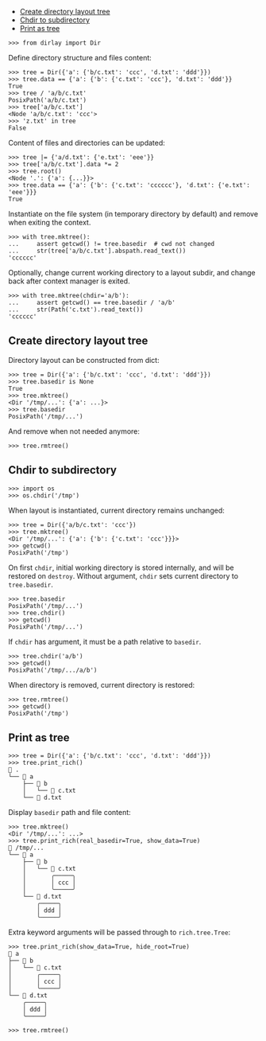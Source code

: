 <!-- docsub: begin -->
<!-- docsub: x toc tests/test_usage.py 'Usage.*' -->
* [Create directory layout tree](#create-directory-layout-tree)
* [Chdir to subdirectory](#chdir-to-subdirectory)
* [Print as tree](#print-as-tree)
<!-- docsub: end -->

```pycon
>>> from dirlay import Dir
```

<!-- docsub: begin -->
<!-- docsub: x cases --no-title tests/test_usage.py 'QuickStart' -->
Define directory structure and files content:

```pycon
>>> tree = Dir({'a': {'b/c.txt': 'ccc', 'd.txt': 'ddd'}})
>>> tree.data == {'a': {'b': {'c.txt': 'ccc'}, 'd.txt': 'ddd'}}
True
>>> tree / 'a/b/c.txt'
PosixPath('a/b/c.txt')
>>> tree['a/b/c.txt']
<Node 'a/b/c.txt': 'ccc'>
>>> 'z.txt' in tree
False
```

Content of files and directories can be updated:

```pycon
>>> tree |= {'a/d.txt': {'e.txt': 'eee'}}
>>> tree['a/b/c.txt'].data *= 2
>>> tree.root()
<Node '.': {'a': {...}}>
>>> tree.data == {'a': {'b': {'c.txt': 'cccccc'}, 'd.txt': {'e.txt': 'eee'}}}
True
```

Instantiate on the file system (in temporary directory by default) and remove when
exiting the context.

```pycon
>>> with tree.mktree():
...     assert getcwd() != tree.basedir  # cwd not changed
...     str(tree['a/b/c.txt'].abspath.read_text())
'cccccc'
```

Optionally, change current working directory to a layout subdir, and change back
after context manager is exited.

```pycon
>>> with tree.mktree(chdir='a/b'):
...     assert getcwd() == tree.basedir / 'a/b'
...     str(Path('c.txt').read_text())
'cccccc'
```

<!-- docsub: end -->

<!-- docsub: begin -->
<!-- docsub: x cases tests/test_usage.py 'Usage.*' -->
## Create directory layout tree

Directory layout can be constructed from dict:

```pycon
>>> tree = Dir({'a': {'b/c.txt': 'ccc', 'd.txt': 'ddd'}})
>>> tree.basedir is None
True
>>> tree.mktree()
<Dir '/tmp/...': {'a': ...}>
>>> tree.basedir
PosixPath('/tmp/...')
```

And remove when not needed anymore:

```pycon
>>> tree.rmtree()
```

## Chdir to subdirectory

```pycon
>>> import os
>>> os.chdir('/tmp')
```

When layout is instantiated, current directory remains unchanged:

```pycon
>>> tree = Dir({'a/b/c.txt': 'ccc'})
>>> tree.mktree()
<Dir '/tmp/...': {'a': {'b': {'c.txt': 'ccc'}}}>
>>> getcwd()
PosixPath('/tmp')
```

On first `chdir`, initial working directory is stored internally, and will be
restored on `destroy`. Without argument, `chdir` sets current directory to
`tree.basedir`.

```pycon
>>> tree.basedir
PosixPath('/tmp/...')
>>> tree.chdir()
>>> getcwd()
PosixPath('/tmp/...')
```

If `chdir` has argument, it must be a path relative to `basedir`.

```pycon
>>> tree.chdir('a/b')
>>> getcwd()
PosixPath('/tmp/.../a/b')
```

When directory is removed, current directory is restored:

```pycon
>>> tree.rmtree()
>>> getcwd()
PosixPath('/tmp')
```

## Print as tree

```pycon
>>> tree = Dir({'a': {'b/c.txt': 'ccc', 'd.txt': 'ddd'}})
>>> tree.print_rich()
📂 .
└── 📂 a
    ├── 📂 b
    │   └── 📄 c.txt
    └── 📄 d.txt
```

Display `basedir` path and file content:

```pycon
>>> tree.mktree()
<Dir '/tmp/...': ...>
>>> tree.print_rich(real_basedir=True, show_data=True)
📂 /tmp/...
└── 📂 a
    ├── 📂 b
    │   └── 📄 c.txt
    │       ╭─────╮
    │       │ ccc │
    │       ╰─────╯
    └── 📄 d.txt
        ╭─────╮
        │ ddd │
        ╰─────╯
```

Extra keyword arguments will be passed through to `rich.tree.Tree`:

```pycon
>>> tree.print_rich(show_data=True, hide_root=True)
📂 a
├── 📂 b
│   └── 📄 c.txt
│       ╭─────╮
│       │ ccc │
│       ╰─────╯
└── 📄 d.txt
    ╭─────╮
    │ ddd │
    ╰─────╯

>>> tree.rmtree()
```

<!-- docsub: end -->

